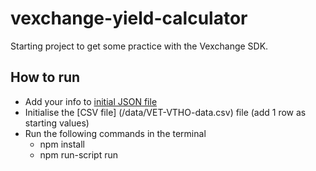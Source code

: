 # vexchange-yield-calculator

Starting project to get some practice with the Vexchange SDK.

## How to run
- Add your info to [initial JSON file](info.json)
- Initialise the [CSV file] (/data/VET-VTHO-data.csv) file (add 1 row as starting values)
- Run the following commands in the terminal
  - npm install
  - npm run-script run

